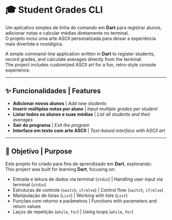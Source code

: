 # 🎓 Student Grades CLI

Um aplicativo simples de linha de comando em **Dart** para registrar alunos, adicionar notas e calcular médias diretamente no terminal.  
O projeto inclui uma arte ASCII personalizada para deixar a experiência mais divertida e nostálgica.

A simple command-line application written in **Dart** to register students, record grades, and calculate averages directly from the terminal.  
The project includes customized ASCII art for a fun, retro-style console experience.

---

## ✨ Funcionalidades | Features

-  **Adicionar novos alunos** | *Add new students*  
-  **Inserir múltiplas notas por aluno** | *Input multiple grades per student*  
-  **Listar todos os alunos e suas médias** | *List all students and their averages*  
-  **Sair do programa** | *Exit the program*  
-  **Interface em texto com arte ASCII** | *Text-based interface with ASCII art*

---

## 🎯 Objetivo | Purpose

Este projeto foi criado para fins de aprendizado em **Dart**, explorando:  
This project was built for learning **Dart**, focusing on:

-  Entrada e leitura de dados via terminal (`stdin`) | Handling user input via terminal (`stdin`)  
-  Estruturas de controle (`switch`, `if/else`) | Control flow (`switch`, `if/else`)  
-  Manipulação de listas (`List`) | Working with lists (`List`)  
-  Funções com retorno e parâmetros | Functions with parameters and return values  
-  Laços de repetição (`while`, `for`) | Using loops (`while`, `for`)  


